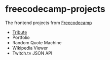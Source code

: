 # freecodecamp-projects
The frontend projects from [Freecodecamp](https://www.freecodecamp.org)

*   [Tribute](https://htmlpreview.github.io/?https://github.com/paulcarroty/freecodecamp-projects/blob/master/tribute/index.html)
*   Portfolio
*   Random Quote Machine
*   Wikipedia Viewer
*   Twitch.tv JSON API
